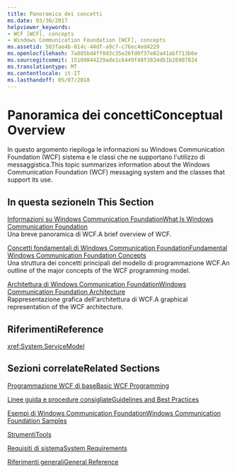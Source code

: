 ```yaml
---
title: Panoramica dei concetti
ms.date: 03/30/2017
helpviewer_keywords:
- WCF [WCF], concepts
- Windows Communication Foundation [WCF], concepts
ms.assetid: 503fae4b-014c-44df-a9c7-c76ec4ed4229
ms.openlocfilehash: 7a885bd4ff0d3c35e26fd0f37e82a41abf713b6e
ms.sourcegitcommit: 15109844229ade1c6449f48f3834db1b26907824
ms.translationtype: MT
ms.contentlocale: it-IT
ms.lasthandoff: 05/07/2018
---
```

# <a name="conceptual-overview"></a><span data-ttu-id="ce8e0-102">Panoramica dei concetti</span><span class="sxs-lookup"><span data-stu-id="ce8e0-102">Conceptual Overview</span></span>
<span data-ttu-id="ce8e0-103">In questo argomento riepiloga le informazioni su Windows Communication Foundation (WCF) sistema e le classi che ne supportano l'utilizzo di messaggistica.</span><span class="sxs-lookup"><span data-stu-id="ce8e0-103">This topic summarizes information about the Windows Communication Foundation (WCF) messaging system and the classes that support its use.</span></span>  
  
## <a name="in-this-section"></a><span data-ttu-id="ce8e0-104">In questa sezione</span><span class="sxs-lookup"><span data-stu-id="ce8e0-104">In This Section</span></span>  
 [<span data-ttu-id="ce8e0-105">Informazioni su Windows Communication Foundation</span><span class="sxs-lookup"><span data-stu-id="ce8e0-105">What Is Windows Communication Foundation</span></span>](../../../docs/framework/wcf/whats-wcf.md)  
 <span data-ttu-id="ce8e0-106">Una breve panoramica di WCF.</span><span class="sxs-lookup"><span data-stu-id="ce8e0-106">A brief overview of WCF.</span></span>  
  
 [<span data-ttu-id="ce8e0-107">Concetti fondamentali di Windows Communication Foundation</span><span class="sxs-lookup"><span data-stu-id="ce8e0-107">Fundamental Windows Communication Foundation Concepts</span></span>](../../../docs/framework/wcf/fundamental-concepts.md)  
 <span data-ttu-id="ce8e0-108">Una struttura dei concetti principali del modello di programmazione WCF.</span><span class="sxs-lookup"><span data-stu-id="ce8e0-108">An outline of the major concepts of the WCF programming model.</span></span>  
  
 [<span data-ttu-id="ce8e0-109">Architettura di Windows Communication Foundation</span><span class="sxs-lookup"><span data-stu-id="ce8e0-109">Windows Communication Foundation Architecture</span></span>](../../../docs/framework/wcf/architecture.md)  
 <span data-ttu-id="ce8e0-110">Rappresentazione grafica dell'architettura di WCF.</span><span class="sxs-lookup"><span data-stu-id="ce8e0-110">A graphical representation of the WCF architecture.</span></span>  
  
## <a name="reference"></a><span data-ttu-id="ce8e0-111">Riferimenti</span><span class="sxs-lookup"><span data-stu-id="ce8e0-111">Reference</span></span>  
 <xref:System.ServiceModel>  
  
## <a name="related-sections"></a><span data-ttu-id="ce8e0-112">Sezioni correlate</span><span class="sxs-lookup"><span data-stu-id="ce8e0-112">Related Sections</span></span>  
 [<span data-ttu-id="ce8e0-113">Programmazione WCF di base</span><span class="sxs-lookup"><span data-stu-id="ce8e0-113">Basic WCF Programming</span></span>](../../../docs/framework/wcf/basic-wcf-programming.md)  
  
 [<span data-ttu-id="ce8e0-114">Linee guida e procedure consigliate</span><span class="sxs-lookup"><span data-stu-id="ce8e0-114">Guidelines and Best Practices</span></span>](../../../docs/framework/wcf/guidelines-and-best-practices.md)  
  
 [<span data-ttu-id="ce8e0-115">Esempi di Windows Communication Foundation</span><span class="sxs-lookup"><span data-stu-id="ce8e0-115">Windows Communication Foundation Samples</span></span>](../../../docs/framework/wcf/samples/index.md)  
  
 [<span data-ttu-id="ce8e0-116">Strumenti</span><span class="sxs-lookup"><span data-stu-id="ce8e0-116">Tools</span></span>](../../../docs/framework/wcf/diagnostics/exceptions-reference/tools.md)  
  
 [<span data-ttu-id="ce8e0-117">Requisiti di sistema</span><span class="sxs-lookup"><span data-stu-id="ce8e0-117">System Requirements</span></span>](../../../docs/framework/wcf/wcf-system-requirements.md)  
  
 [<span data-ttu-id="ce8e0-118">Riferimenti generali</span><span class="sxs-lookup"><span data-stu-id="ce8e0-118">General Reference</span></span>](../../../docs/framework/wcf/general-reference.md)

